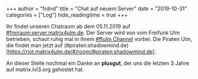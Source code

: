 +++
author = "frdnd"
title = "Chat auf neuem Server"
date = "2019-10-31"
categories = ["Log"]
hide_readingtime = true
+++

Ihr findet unseren Chatraum ab dem 05.11.2019 auf [#freiraum:server.matrix4ulm.de](https://riot.matrix4ulm.de/#/room/#freiraum:server.matrix4ulm.de). Der Server wird von vom Freifunk Ulm betrieben, schaut ruhig mal in ihrem [#ffulm Channel](https://riot.matrix4ulm.de/#/room/#ffulm:server.matrix4ulm.de) vorbei. Die Piraten Ulm, die findet man jetzt auf (#piraten:shadowmind.de)[https://riot.matrix4ulm.de/#/room/#piraten:shadowmind.de]. 

An dieser Stelle nochmal ein Danke an **plusgut**, der uns die letzten 3 Jahre auf matrix.lvl3.org gehostet hat.

